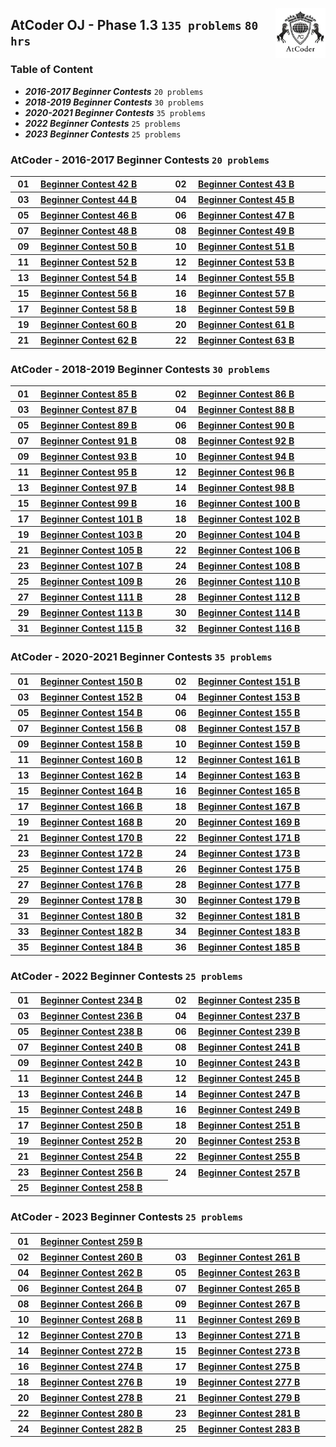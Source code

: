 <picture><img align="right" width="80" src="/logos/atcoder.png"></img></picture>

## AtCoder OJ - Phase 1.3 `135 problems` `80 hrs`

### Table of Content

- ***2016-2017 Beginner Contests***      `20 problems`
- ***2018-2019 Beginner Contests***      `30 problems`
- ***2020-2021 Beginner Contests***      `35 problems`
- ***2022 Beginner Contests***           `25 problems`
- ***2023 Beginner Contests***           `25 problems`

### AtCoder - 2016-2017 Beginner Contests `20 problems`

<table>
    <tbody>
        <tr>
<th align="center" width="50px">01</th><th align="left" width="550px"><a href="https://atcoder.jp/contests/abc042/tasks/abc042_b">Beginner Contest 42 B</a></th>
<th align="center" width="50px">02</th><th align="left" width="550px"><a href="https://atcoder.jp/contests/abc043/tasks/abc043_b">Beginner Contest 43 B</a></th>
        </tr>
        <tr>
<th align="center" width="50px">03</th><th align="left" width="550px"><a href="https://atcoder.jp/contests/abc044/tasks/abc044_b">Beginner Contest 44 B</a></th>
<th align="center" width="50px">04</th><th align="left" width="550px"><a href="https://atcoder.jp/contests/abc045/tasks/abc045_b">Beginner Contest 45 B</a></th>
        </tr>
        <tr>
<th align="center" width="50px">05</th><th align="left" width="550px"><a href="https://atcoder.jp/contests/abc046/tasks/abc046_b">Beginner Contest 46 B</a></th>
<th align="center" width="50px">06</th><th align="left" width="550px"><a href="https://atcoder.jp/contests/abc047/tasks/abc047_b">Beginner Contest 47 B</a></th>
        </tr>
        <tr>
<th align="center" width="50px">07</th><th align="left" width="550px"><a href="https://atcoder.jp/contests/abc048/tasks/abc048_b">Beginner Contest 48 B</a></th>
<th align="center" width="50px">08</th><th align="left" width="550px"><a href="https://atcoder.jp/contests/abc049/tasks/abc049_b">Beginner Contest 49 B</a></th>
        </tr>
        <tr>
<th align="center" width="50px">09</th><th align="left" width="550px"><a href="https://atcoder.jp/contests/abc050/tasks/abc050_b">Beginner Contest 50 B</a></th>
<th align="center" width="50px">10</th><th align="left" width="550px"><a href="https://atcoder.jp/contests/abc051/tasks/abc051_b">Beginner Contest 51 B</a></th>
        </tr>
        <tr>
<th align="center" width="50px">11</th><th align="left" width="550px"><a href="https://atcoder.jp/contests/abc052/tasks/abc052_b">Beginner Contest 52 B</a></th>
<th align="center" width="50px">12</th><th align="left" width="550px"><a href="https://atcoder.jp/contests/abc053/tasks/abc053_b">Beginner Contest 53 B</a></th>
        </tr>
        <tr>
<th align="center" width="50px">13</th><th align="left" width="550px"><a href="https://atcoder.jp/contests/abc054/tasks/abc054_b">Beginner Contest 54 B</a></th>
<th align="center" width="50px">14</th><th align="left" width="550px"><a href="https://atcoder.jp/contests/abc055/tasks/abc055_b">Beginner Contest 55 B</a></th>
        </tr>
        <tr>
<th align="center" width="50px">15</th><th align="left" width="550px"><a href="https://atcoder.jp/contests/abc056/tasks/abc056_b">Beginner Contest 56 B</a></th>
<th align="center" width="50px">16</th><th align="left" width="550px"><a href="https://atcoder.jp/contests/abc057/tasks/abc057_b">Beginner Contest 57 B</a></th>
        </tr>
        <tr>
<th align="center" width="50px">17</th><th align="left" width="550px"><a href="https://atcoder.jp/contests/abc058/tasks/abc058_b">Beginner Contest 58 B</a></th>
<th align="center" width="50px">18</th><th align="left" width="550px"><a href="https://atcoder.jp/contests/abc059/tasks/abc059_b">Beginner Contest 59 B</a></th>
        </tr>
        <tr>
<th align="center" width="50px">19</th><th align="left" width="550px"><a href="https://atcoder.jp/contests/abc060/tasks/abc060_b">Beginner Contest 60 B</a></th>
<th align="center" width="50px">20</th><th align="left" width="550px"><a href="https://atcoder.jp/contests/abc061/tasks/abc061_b">Beginner Contest 61 B</a></th>
        </tr>
        <tr>
<th align="center" width="50px">21</th><th align="left" width="550px"><a href="https://atcoder.jp/contests/abc062/tasks/abc062_b">Beginner Contest 62 B</a></th>
<th align="center" width="50px">22</th><th align="left" width="550px"><a href="https://atcoder.jp/contests/abc063/tasks/abc063_b">Beginner Contest 63 B</a></th>
        </tr>
    </tbody>
</table>

### AtCoder - 2018-2019 Beginner Contests `30 problems`

<table>
    <tbody>
        <tr>
<th align="center" width="50px">01</th><th align="left" width="550px"><a href="https://atcoder.jp/contests/abc085/tasks/abc085_b">Beginner Contest 85 B</a></th>
<th align="center" width="50px">02</th><th align="left" width="550px"><a href="https://atcoder.jp/contests/abc086/tasks/abc086_b">Beginner Contest 86 B</a></th>
        </tr>
        <tr>
<th align="center" width="50px">03</th><th align="left" width="550px"><a href="https://atcoder.jp/contests/abc087/tasks/abc087_b">Beginner Contest 87 B</a></th>
<th align="center" width="50px">04</th><th align="left" width="550px"><a href="https://atcoder.jp/contests/abc088/tasks/abc088_b">Beginner Contest 88 B</a></th>
        </tr>
        <tr>
<th align="center" width="50px">05</th><th align="left" width="550px"><a href="https://atcoder.jp/contests/abc089/tasks/abc089_b">Beginner Contest 89 B</a></th>
<th align="center" width="50px">06</th><th align="left" width="550px"><a href="https://atcoder.jp/contests/abc090/tasks/abc090_b">Beginner Contest 90 B</a></th>
        </tr>
        <tr>
<th align="center" width="50px">07</th><th align="left" width="550px"><a href="https://atcoder.jp/contests/abc091/tasks/abc091_b">Beginner Contest 91 B</a></th>
<th align="center" width="50px">08</th><th align="left" width="550px"><a href="https://atcoder.jp/contests/abc092/tasks/abc092_b">Beginner Contest 92 B</a></th>
        </tr>
        <tr>
<th align="center" width="50px">09</th><th align="left" width="550px"><a href="https://atcoder.jp/contests/abc093/tasks/abc093_b">Beginner Contest 93 B</a></th>
<th align="center" width="50px">10</th><th align="left" width="550px"><a href="https://atcoder.jp/contests/abc094/tasks/abc094_b">Beginner Contest 94 B</a></th>
        </tr>
        <tr>
<th align="center" width="50px">11</th><th align="left" width="550px"><a href="https://atcoder.jp/contests/abc095/tasks/abc095_b">Beginner Contest 95 B</a></th>
<th align="center" width="50px">12</th><th align="left" width="550px"><a href="https://atcoder.jp/contests/abc096/tasks/abc096_b">Beginner Contest 96 B</a></th>
        </tr>
        <tr>
<th align="center" width="50px">13</th><th align="left" width="550px"><a href="https://atcoder.jp/contests/abc097/tasks/abc097_b">Beginner Contest 97 B</a></th>
<th align="center" width="50px">14</th><th align="left" width="550px"><a href="https://atcoder.jp/contests/abc098/tasks/abc098_b">Beginner Contest 98 B</a></th>
        </tr>
        <tr>
<th align="center" width="50px">15</th><th align="left" width="550px"><a href="https://atcoder.jp/contests/abc099/tasks/abc099_b">Beginner Contest 99 B</a></th>
<th align="center" width="50px">16</th><th align="left" width="550px"><a href="https://atcoder.jp/contests/abc100/tasks/abc100_b">Beginner Contest 100 B</a></th>
        </tr>
        <tr>
<th align="center" width="50px">17</th><th align="left" width="550px"><a href="https://atcoder.jp/contests/abc101/tasks/abc101_b">Beginner Contest 101 B</a></th>
<th align="center" width="50px">18</th><th align="left" width="550px"><a href="https://atcoder.jp/contests/abc102/tasks/abc102_b">Beginner Contest 102 B</a></th>
        </tr>
        <tr>
<th align="center" width="50px">19</th><th align="left" width="550px"><a href="https://atcoder.jp/contests/abc103/tasks/abc103_b">Beginner Contest 103 B</a></th>
<th align="center" width="50px">20</th><th align="left" width="550px"><a href="https://atcoder.jp/contests/abc104/tasks/abc104_b">Beginner Contest 104 B</a></th>
        </tr>
        <tr>
<th align="center" width="50px">21</th><th align="left" width="550px"><a href="https://atcoder.jp/contests/abc105/tasks/abc105_b">Beginner Contest 105 B</a></th>
<th align="center" width="50px">22</th><th align="left" width="550px"><a href="https://atcoder.jp/contests/abc106/tasks/abc106_b">Beginner Contest 106 B</a></th>
        </tr>
        <tr>
<th align="center" width="50px">23</th><th align="left" width="550px"><a href="https://atcoder.jp/contests/abc107/tasks/abc107_b">Beginner Contest 107 B</a></th>
<th align="center" width="50px">24</th><th align="left" width="550px"><a href="https://atcoder.jp/contests/abc108/tasks/abc108_b">Beginner Contest 108 B</a></th>
        </tr>
        <tr>
<th align="center" width="50px">25</th><th align="left" width="550px"><a href="https://atcoder.jp/contests/abc109/tasks/abc109_b">Beginner Contest 109 B</a></th>
<th align="center" width="50px">26</th><th align="left" width="550px"><a href="https://atcoder.jp/contests/abc110/tasks/abc110_b">Beginner Contest 110 B</a></th>
        </tr>
        <tr>
<th align="center" width="50px">27</th><th align="left" width="550px"><a href="https://atcoder.jp/contests/abc111/tasks/abc111_b">Beginner Contest 111 B</a></th>
<th align="center" width="50px">28</th><th align="left" width="550px"><a href="https://atcoder.jp/contests/abc112/tasks/abc112_b">Beginner Contest 112 B</a></th>
        </tr>
        <tr>
<th align="center" width="50px">29</th><th align="left" width="550px"><a href="https://atcoder.jp/contests/abc113/tasks/abc113_b">Beginner Contest 113 B</a></th>
<th align="center" width="50px">30</th><th align="left" width="550px"><a href="https://atcoder.jp/contests/abc114/tasks/abc114_b">Beginner Contest 114 B</a></th>
        </tr>
        <tr>
<th align="center" width="50px">31</th><th align="left" width="550px"><a href="https://atcoder.jp/contests/abc115/tasks/abc115_b">Beginner Contest 115 B</a></th>
<th align="center" width="50px">32</th><th align="left" width="550px"><a href="https://atcoder.jp/contests/abc116/tasks/abc116_b">Beginner Contest 116 B</a></th>
        </tr>
    </tbody>
</table>

### AtCoder - 2020-2021 Beginner Contests `35 problems`

<table>
    <tbody>
        <tr>
<th align="center" width="50px">01</th><th align="left" width="550px"><a href="https://atcoder.jp/contests/abc150/tasks/abc150_b">Beginner Contest 150 B</a></th>
<th align="center" width="50px">02</th><th align="left" width="550px"><a href="https://atcoder.jp/contests/abc151/tasks/abc151_b">Beginner Contest 151 B</a></th>
        </tr>
        <tr>
<th align="center" width="50px">03</th><th align="left" width="550px"><a href="https://atcoder.jp/contests/abc152/tasks/abc152_b">Beginner Contest 152 B</a></th>
<th align="center" width="50px">04</th><th align="left" width="550px"><a href="https://atcoder.jp/contests/abc153/tasks/abc153_b">Beginner Contest 153 B</a></th>
        </tr>
        <tr>
<th align="center" width="50px">05</th><th align="left" width="550px"><a href="https://atcoder.jp/contests/abc154/tasks/abc154_b">Beginner Contest 154 B</a></th>
<th align="center" width="50px">06</th><th align="left" width="550px"><a href="https://atcoder.jp/contests/abc155/tasks/abc155_b">Beginner Contest 155 B</a></th>
        </tr>
        <tr>
<th align="center" width="50px">07</th><th align="left" width="550px"><a href="https://atcoder.jp/contests/abc156/tasks/abc156_b">Beginner Contest 156 B</a></th>
<th align="center" width="50px">08</th><th align="left" width="550px"><a href="https://atcoder.jp/contests/abc157/tasks/abc157_b">Beginner Contest 157 B</a></th>
        </tr>
        <tr>
<th align="center" width="50px">09</th><th align="left" width="550px"><a href="https://atcoder.jp/contests/abc158/tasks/abc158_b">Beginner Contest 158 B</a></th>
<th align="center" width="50px">10</th><th align="left" width="550px"><a href="https://atcoder.jp/contests/abc159/tasks/abc159_b">Beginner Contest 159 B</a></th>
        </tr>
        <tr>
<th align="center" width="50px">11</th><th align="left" width="550px"><a href="https://atcoder.jp/contests/abc160/tasks/abc160_b">Beginner Contest 160 B</a></th>
<th align="center" width="50px">12</th><th align="left" width="550px"><a href="https://atcoder.jp/contests/abc161/tasks/abc161_b">Beginner Contest 161 B</a></th>
        </tr>
        <tr>
<th align="center" width="50px">13</th><th align="left" width="550px"><a href="https://atcoder.jp/contests/abc162/tasks/abc162_b">Beginner Contest 162 B</a></th>
<th align="center" width="50px">14</th><th align="left" width="550px"><a href="https://atcoder.jp/contests/abc163/tasks/abc163_b">Beginner Contest 163 B</a></th>
        </tr>
        <tr>
<th align="center" width="50px">15</th><th align="left" width="550px"><a href="https://atcoder.jp/contests/abc164/tasks/abc164_b">Beginner Contest 164 B</a></th>
<th align="center" width="50px">16</th><th align="left" width="550px"><a href="https://atcoder.jp/contests/abc165/tasks/abc165_b">Beginner Contest 165 B</a></th>
        </tr>
        <tr>
<th align="center" width="50px">17</th><th align="left" width="550px"><a href="https://atcoder.jp/contests/abc166/tasks/abc166_b">Beginner Contest 166 B</a></th>
<th align="center" width="50px">18</th><th align="left" width="550px"><a href="https://atcoder.jp/contests/abc167/tasks/abc167_b">Beginner Contest 167 B</a></th>
        </tr>
        <tr>
<th align="center" width="50px">19</th><th align="left" width="550px"><a href="https://atcoder.jp/contests/abc168/tasks/abc168_b">Beginner Contest 168 B</a></th>
<th align="center" width="50px">20</th><th align="left" width="550px"><a href="https://atcoder.jp/contests/abc169/tasks/abc169_b">Beginner Contest 169 B</a></th>
        </tr>
        <tr>
<th align="center" width="50px">21</th><th align="left" width="550px"><a href="https://atcoder.jp/contests/abc170/tasks/abc170_b">Beginner Contest 170 B</a></th>
<th align="center" width="50px">22</th><th align="left" width="550px"><a href="https://atcoder.jp/contests/abc171/tasks/abc171_b">Beginner Contest 171 B</a></th>
        </tr>
        <tr>
<th align="center" width="50px">23</th><th align="left" width="550px"><a href="https://atcoder.jp/contests/abc172/tasks/abc172_b">Beginner Contest 172 B</a></th>
<th align="center" width="50px">24</th><th align="left" width="550px"><a href="https://atcoder.jp/contests/abc173/tasks/abc173_b">Beginner Contest 173 B</a></th>
        </tr>
        <tr>
<th align="center" width="50px">25</th><th align="left" width="550px"><a href="https://atcoder.jp/contests/abc174/tasks/abc174_b">Beginner Contest 174 B</a></th>
<th align="center" width="50px">26</th><th align="left" width="550px"><a href="https://atcoder.jp/contests/abc175/tasks/abc175_b">Beginner Contest 175 B</a></th>
        </tr>
        <tr>
<th align="center" width="50px">27</th><th align="left" width="550px"><a href="https://atcoder.jp/contests/abc176/tasks/abc176_b">Beginner Contest 176 B</a></th>
<th align="center" width="50px">28</th><th align="left" width="550px"><a href="https://atcoder.jp/contests/abc177/tasks/abc177_b">Beginner Contest 177 B</a></th>
        </tr>
        <tr>
<th align="center" width="50px">29</th><th align="left" width="550px"><a href="https://atcoder.jp/contests/abc178/tasks/abc178_b">Beginner Contest 178 B</a></th>
<th align="center" width="50px">30</th><th align="left" width="550px"><a href="https://atcoder.jp/contests/abc179/tasks/abc179_b">Beginner Contest 179 B</a></th>
        </tr>
        <tr>
<th align="center" width="50px">31</th><th align="left" width="550px"><a href="https://atcoder.jp/contests/abc180/tasks/abc180_b">Beginner Contest 180 B</a></th>
<th align="center" width="50px">32</th><th align="left" width="550px"><a href="https://atcoder.jp/contests/abc181/tasks/abc181_b">Beginner Contest 181 B</a></th>
        </tr>
        <tr>
<th align="center" width="50px">33</th><th align="left" width="550px"><a href="https://atcoder.jp/contests/abc182/tasks/abc182_b">Beginner Contest 182 B</a></th>
<th align="center" width="50px">34</th><th align="left" width="550px"><a href="https://atcoder.jp/contests/abc183/tasks/abc183_b">Beginner Contest 183 B</a></th>
        </tr>
        <tr>
<th align="center" width="50px">35</th><th align="left" width="550px"><a href="https://atcoder.jp/contests/abc184/tasks/abc184_b">Beginner Contest 184 B</a></th>
<th align="center" width="50px">36</th><th align="left" width="550px"><a href="https://atcoder.jp/contests/abc185/tasks/abc185_b">Beginner Contest 185 B</a></th>
        </tr>
    </tbody>
</table>

### AtCoder - 2022 Beginner Contests `25 problems`

<table>
    <tbody>
        <tr>
<th align="center" width="50px">01</th><th align="left" width="550px"><a href="https://atcoder.jp/contests/abc234/tasks/abc234_b">Beginner Contest 234 B</a></th>
<th align="center" width="50px">02</th><th align="left" width="550px"><a href="https://atcoder.jp/contests/abc235/tasks/abc235_b">Beginner Contest 235 B</a></th>
        </tr>
        <tr>
<th align="center" width="50px">03</th><th align="left" width="550px"><a href="https://atcoder.jp/contests/abc236/tasks/abc236_b">Beginner Contest 236 B</a></th>
<th align="center" width="50px">04</th><th align="left" width="550px"><a href="https://atcoder.jp/contests/abc237/tasks/abc237_b">Beginner Contest 237 B</a></th>
        </tr>
        <tr>
<th align="center" width="50px">05</th><th align="left" width="550px"><a href="https://atcoder.jp/contests/abc238/tasks/abc238_b">Beginner Contest 238 B</a></th>
<th align="center" width="50px">06</th><th align="left" width="550px"><a href="https://atcoder.jp/contests/abc239/tasks/abc239_b">Beginner Contest 239 B</a></th>
        </tr>
        <tr>
<th align="center" width="50px">07</th><th align="left" width="550px"><a href="https://atcoder.jp/contests/abc240/tasks/abc240_b">Beginner Contest 240 B</a></th>
<th align="center" width="50px">08</th><th align="left" width="550px"><a href="https://atcoder.jp/contests/abc241/tasks/abc241_b">Beginner Contest 241 B</a></th>
        </tr>
        <tr>
<th align="center" width="50px">09</th><th align="left" width="550px"><a href="https://atcoder.jp/contests/abc242/tasks/abc242_b">Beginner Contest 242 B</a></th>
<th align="center" width="50px">10</th><th align="left" width="550px"><a href="https://atcoder.jp/contests/abc243/tasks/abc243_b">Beginner Contest 243 B</a></th>
        </tr>
        <tr>
<th align="center" width="50px">11</th><th align="left" width="550px"><a href="https://atcoder.jp/contests/abc244/tasks/abc244_b">Beginner Contest 244 B</a></th>
<th align="center" width="50px">12</th><th align="left" width="550px"><a href="https://atcoder.jp/contests/abc245/tasks/abc245_b">Beginner Contest 245 B</a></th>
        </tr>
        <tr>
<th align="center" width="50px">13</th><th align="left" width="550px"><a href="https://atcoder.jp/contests/abc246/tasks/abc246_b">Beginner Contest 246 B</a></th>
<th align="center" width="50px">14</th><th align="left" width="550px"><a href="https://atcoder.jp/contests/abc247/tasks/abc247_b">Beginner Contest 247 B</a></th>
        </tr>
        <tr>
<th align="center" width="50px">15</th><th align="left" width="550px"><a href="https://atcoder.jp/contests/abc248/tasks/abc248_b">Beginner Contest 248 B</a></th>
<th align="center" width="50px">16</th><th align="left" width="550px"><a href="https://atcoder.jp/contests/abc249/tasks/abc249_b">Beginner Contest 249 B</a></th>
        </tr>
        <tr>
<th align="center" width="50px">17</th><th align="left" width="550px"><a href="https://atcoder.jp/contests/abc250/tasks/abc250_b">Beginner Contest 250 B</a></th>
<th align="center" width="50px">18</th><th align="left" width="550px"><a href="https://atcoder.jp/contests/abc251/tasks/abc251_b">Beginner Contest 251 B</a></th>
        </tr>
        <tr>
<th align="center" width="50px">19</th><th align="left" width="550px"><a href="https://atcoder.jp/contests/abc252/tasks/abc252_b">Beginner Contest 252 B</a></th>
<th align="center" width="50px">20</th><th align="left" width="550px"><a href="https://atcoder.jp/contests/abc253/tasks/abc253_b">Beginner Contest 253 B</a></th>
        </tr>
        <tr>
<th align="center" width="50px">21</th><th align="left" width="550px"><a href="https://atcoder.jp/contests/abc254/tasks/abc254_b">Beginner Contest 254 B</a></th>
<th align="center" width="50px">22</th><th align="left" width="550px"><a href="https://atcoder.jp/contests/abc255/tasks/abc255_b">Beginner Contest 255 B</a></th>
        </tr>
        <tr>
<th align="center" width="50px">23</th><th align="left" width="550px"><a href="https://atcoder.jp/contests/abc256/tasks/abc256_b">Beginner Contest 256 B</a></th>
<th align="center" width="50px">24</th><th align="left" width="550px"><a href="https://atcoder.jp/contests/abc257/tasks/abc257_b">Beginner Contest 257 B</a></th>
        </tr>
        <tr>
<th align="center" width="50px">25</th><th align="left" width="550px"><a href="https://atcoder.jp/contests/abc258/tasks/abc258_b">Beginner Contest 258 B</a></th>
        </tr>
    </tbody>
</table>

### AtCoder - 2023 Beginner Contests `25 problems`

<table>
    <tbody>
        <tr>
<th align="center" width="50px">01</th><th align="left" width="550px"><a href="https://atcoder.jp/contests/abc259/tasks/abc259_b">Beginner Contest 259 B</a></th>
        </tr>
        <tr>
<th align="center" width="50px">02</th><th align="left" width="550px"><a href="https://atcoder.jp/contests/abc260/tasks/abc260_b">Beginner Contest 260 B</a></th>
<th align="center" width="50px">03</th><th align="left" width="550px"><a href="https://atcoder.jp/contests/abc261/tasks/abc261_b">Beginner Contest 261 B</a></th>
        </tr>
        <tr>
<th align="center" width="50px">04</th><th align="left" width="550px"><a href="https://atcoder.jp/contests/abc262/tasks/abc262_b">Beginner Contest 262 B</a></th>
<th align="center" width="50px">05</th><th align="left" width="550px"><a href="https://atcoder.jp/contests/abc263/tasks/abc263_b">Beginner Contest 263 B</a></th>
        </tr>
        <tr>
<th align="center" width="50px">06</th><th align="left" width="550px"><a href="https://atcoder.jp/contests/abc264/tasks/abc264_b">Beginner Contest 264 B</a></th>
<th align="center" width="50px">07</th><th align="left" width="550px"><a href="https://atcoder.jp/contests/abc265/tasks/abc265_b">Beginner Contest 265 B</a></th>
        </tr>
        <tr>
<th align="center" width="50px">08</th><th align="left" width="550px"><a href="https://atcoder.jp/contests/abc266/tasks/abc266_b">Beginner Contest 266 B</a></th>
<th align="center" width="50px">09</th><th align="left" width="550px"><a href="https://atcoder.jp/contests/abc267/tasks/abc267_b">Beginner Contest 267 B</a></th>
        </tr>
        <tr>
<th align="center" width="50px">10</th><th align="left" width="550px"><a href="https://atcoder.jp/contests/abc268/tasks/abc268_b">Beginner Contest 268 B</a></th>
<th align="center" width="50px">11</th><th align="left" width="550px"><a href="https://atcoder.jp/contests/abc269/tasks/abc269_b">Beginner Contest 269 B</a></th>
        </tr>
        <tr>
<th align="center" width="50px">12</th><th align="left" width="550px"><a href="https://atcoder.jp/contests/abc270/tasks/abc270_b">Beginner Contest 270 B</a></th>
<th align="center" width="50px">13</th><th align="left" width="550px"><a href="https://atcoder.jp/contests/abc271/tasks/abc271_b">Beginner Contest 271 B</a></th>
        </tr>
        <tr>
<th align="center" width="50px">14</th><th align="left" width="550px"><a href="https://atcoder.jp/contests/abc272/tasks/abc272_b">Beginner Contest 272 B</a></th>
<th align="center" width="50px">15</th><th align="left" width="550px"><a href="https://atcoder.jp/contests/abc273/tasks/abc273_b">Beginner Contest 273 B</a></th>
        </tr>
        <tr>
<th align="center" width="50px">16</th><th align="left" width="550px"><a href="https://atcoder.jp/contests/abc274/tasks/abc274_b">Beginner Contest 274 B</a></th>
<th align="center" width="50px">17</th><th align="left" width="550px"><a href="https://atcoder.jp/contests/abc275/tasks/abc275_b">Beginner Contest 275 B</a></th>
        </tr>
        <tr>
<th align="center" width="50px">18</th><th align="left" width="550px"><a href="https://atcoder.jp/contests/abc276/tasks/abc276_b">Beginner Contest 276 B</a></th>
<th align="center" width="50px">19</th><th align="left" width="550px"><a href="https://atcoder.jp/contests/abc277/tasks/abc277_b">Beginner Contest 277 B</a></th>
        </tr>
        <tr>
<th align="center" width="50px">20</th><th align="left" width="550px"><a href="https://atcoder.jp/contests/abc278/tasks/abc278_b">Beginner Contest 278 B</a></th>
<th align="center" width="50px">21</th><th align="left" width="550px"><a href="https://atcoder.jp/contests/abc279/tasks/abc279_b">Beginner Contest 279 B</a></th>
        </tr>
        <tr>
<th align="center" width="50px">22</th><th align="left" width="550px"><a href="https://atcoder.jp/contests/abc280/tasks/abc280_b">Beginner Contest 280 B</a></th>
<th align="center" width="50px">23</th><th align="left" width="550px"><a href="https://atcoder.jp/contests/abc281/tasks/abc281_b">Beginner Contest 281 B</a></th>
        </tr>
        <tr>
<th align="center" width="50px">24</th><th align="left" width="550px"><a href="https://atcoder.jp/contests/abc282/tasks/abc282_b">Beginner Contest 282 B</a></th>
<th align="center" width="50px">25</th><th align="left" width="550px"><a href="https://atcoder.jp/contests/abc283/tasks/abc283_b">Beginner Contest 283 B</a></th>
        </tr>
    </tbody>
</table>

